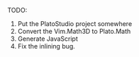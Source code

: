 ﻿TODO:
1. Put the PlatoStudio project somewhere
2. Convert the Vim.Math3D to Plato.Math
3. Generate JavaScript
4. Fix the inlining bug. 